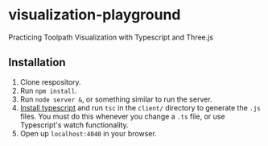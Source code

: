 # visualization-playground
Practicing Toolpath Visualization with Typescript and Three.js

## Installation

1. Clone respository.
2. Run `npm install`.
3. Run `node server &`, or something similar to run the server.
4. [Install typescript](https://www.typescriptlang.org/id/download) and run `tsc` in the `client/` directory to generate the `.js` files. You must do this whenever you change a `.ts` file, or use Typescript's watch functionality.
5. Open up `localhost:4040` in your browser.
